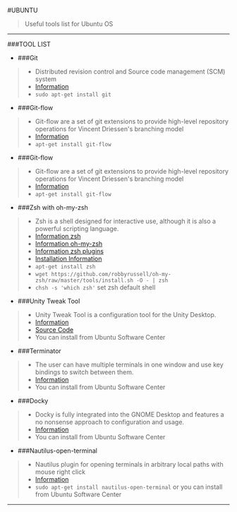 #UBUNTU 

> Useful tools list for Ubuntu OS

--------------
###TOOL LIST
 
* ###Git 
> * Distributed revision control and Source code management (SCM) system
> * [Information](https://github.com/paufsc/journey-to-git)
> * `sudo apt-get install git`

* ###Git-flow 
> * Git-flow are a set of git extensions to provide high-level repository operations for Vincent Driessen's branching model
> * [Information](http://danielkummer.github.io/git-flow-cheatsheet/index.html)
> * `apt-get install git-flow`

* ###Git-flow 
> * Git-flow are a set of git extensions to provide high-level repository operations for Vincent Driessen's branching model
> * [Information](http://danielkummer.github.io/git-flow-cheatsheet/index.html)
> * `apt-get install git-flow`

* ###Zsh with oh-my-zsh
> * Zsh is a shell designed for interactive use, although it is also a powerful scripting language.
> * [Information zsh](http://www.zsh.org/)  
> * [Information oh-my-zsh](https://github.com/robbyrussell/oh-my-zsh)
> * [Information zsh plugins](https://github.com/robbyrussell/oh-my-zsh#plugins)
> * [Installation Information](http://uralfrkn.blogspot.com.tr/2014/05/oh-my-zsh-kurulumu.html)  
> * `apt-get install zsh`
> * `wget https://github.com/robbyrussell/oh-my-zsh/raw/master/tools/install.sh -O - | zsh`
> * `chsh -s 'which zsh'`  set zsh default shell 

* ###Unity Tweak Tool 
> * Unity Tweak Tool is a configuration tool for the Unity Desktop.
> * [Information](https://apps.ubuntu.com/cat/applications/unity-tweak-tool/) 
> * [Source Code](https://github.com/freyja-dev/unity-tweak-tool)
> * You can install from Ubuntu Software Center

* ###Terminator
> * The user can have multiple terminals in one window and use key bindings to switch between them.
> * [Information](https://apps.ubuntu.com/cat/applications/precise/terminator/) 
> * You can install from Ubuntu Software Center

* ###Docky
> * Docky is fully integrated into the GNOME Desktop and features a no nonsense approach to configuration and usage.
> * [Information](https://apps.ubuntu.com/cat/applications/docky/) 
> * You can install from Ubuntu Software Center

* ###Nautilus-open-terminal 
> * Nautilus plugin for opening terminals in arbitrary local paths with mouse right click
> * [Information](http://packages.ubuntu.com/lucid/gnome/nautilus-open-terminal) 
> * `sudo apt-get install nautilus-open-terminal` or you can install from Ubuntu Software Center

---------------------- 
